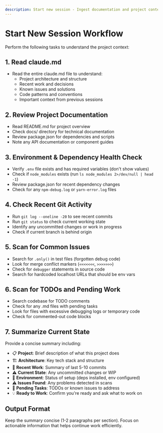 ```yaml
---
description: Start new session - Ingest documentation and project context
---
```


# Start New Session Workflow

Perform the following tasks to understand the project context:

## 1. Read claude.md
- Read the entire claude.md file to understand:
  - Project architecture and structure
  - Recent work and decisions
  - Known issues and solutions
  - Code patterns and conventions
  - Important context from previous sessions

## 2. Review Project Documentation
- Read README.md for project overview
- Check docs/ directory for technical documentation
- Review package.json for dependencies and scripts
- Note any API documentation or component guides

## 3. Environment & Dependency Health Check
- Verify `.env` file exists and has required variables (don't show values)
- Check if `node_modules` exists (run `ls node_modules 2>/dev/null | head -1`)
- Review package.json for recent dependency changes
- Check for any `npm-debug.log` or `yarn-error.log` files

## 4. Check Recent Git Activity
- Run `git log --oneline -20` to see recent commits
- Run `git status` to check current working state
- Identify any uncommitted changes or work in progress
- Check if current branch is behind origin

## 5. Scan for Common Issues
- Search for `.only()` in test files (forgotten debug code)
- Look for merge conflict markers (`<<<<<<<`, `>>>>>>>`)
- Check for `debugger` statements in source code
- Search for hardcoded localhost URLs that should be env vars

## 6. Scan for TODOs and Pending Work
- Search codebase for TODO comments
- Check for any .md files with pending tasks
- Look for files with excessive debugging logs or temporary code
- Check for commented-out code blocks

## 7. Summarize Current State
Provide a concise summary including:
- 📋 **Project**: Brief description of what this project does
- 🏗️ **Architecture**: Key tech stack and structure
- 📝 **Recent Work**: Summary of last 5-10 commits
- ⚠️ **Current State**: Any uncommitted changes or WIP
- 🔧 **Environment**: Status of setup (deps installed, env configured)
- ⚠️ **Issues Found**: Any problems detected in scans
- 📌 **Pending Tasks**: TODOs or known issues to address
- 💡 **Ready to Work**: Confirm you're ready and ask what to work on

## Output Format
Keep the summary concise (1-2 paragraphs per section). Focus on actionable information that helps continue work efficiently.
